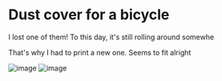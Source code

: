 # Dust cover for a bicycle

I lost one of them! To this day, it's still rolling around somewhe

That's why I had to print a new one. Seems to fit alright

![image](https://user-images.githubusercontent.com/42166884/234277460-97f7140d-82a8-49f5-bc5b-8c2f76e15f9b.png)
![image](https://user-images.githubusercontent.com/42166884/234277490-38d839a9-e821-4aaa-a5a9-262844ea4a17.png)

